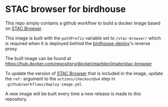# STAC browser for birdhouse

This repo simply contains a github workflow to build a docker image based on [STAC Browser](https://github.com/radiantearth/stac-browser).

This image is built with the `pathPrefix` variable set to `/stac-browser/` which is required when it is deployed behind
the [birdhouse-deploy](https://github.com/bird-house/birdhouse-deploy/)'s reverse proxy.

The built image can be found at https://hub.docker.com/repository/docker/marbleclimate/stac-browser

To update the version of [STAC Browser](https://github.com/radiantearth/stac-browser) that is included in the image, update
the `ref:` argument to the `actions/checkout@v4` step in `.github/workflows/deploy-image.yml`.

A new image will be built every time a new release is made to _this_ repository.
